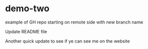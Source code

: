# demo-two
example of GH repo starting on remote side with new branch name

Update README file

Another quick update to see if ye can see me on the website
